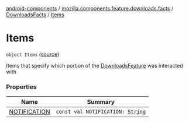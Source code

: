 [android-components](../../../index.md) / [mozilla.components.feature.downloads.facts](../../index.md) / [DownloadsFacts](../index.md) / [Items](./index.md)

# Items

`object Items` [(source)](https://github.com/mozilla-mobile/android-components/blob/master/components/feature/downloads/src/main/java/mozilla/components/feature/downloads/facts/DownloadsFacts.kt#L19)

Items that specify which portion of the [DownloadsFeature](#) was interacted with

### Properties

| Name | Summary |
|---|---|
| [NOTIFICATION](-n-o-t-i-f-i-c-a-t-i-o-n.md) | `const val NOTIFICATION: `[`String`](https://kotlinlang.org/api/latest/jvm/stdlib/kotlin/-string/index.html) |
